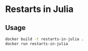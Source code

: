 # Restarts in Julia

## Usage

```bash
docker build -t restarts-in-julia .
docker run restarts-in-julia
```
